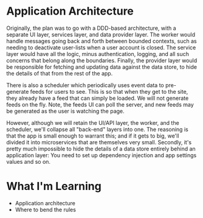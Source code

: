 # Application Architecture
Originally, the plan was to go with a DDD-based architecture,
with a separate UI layer, services layer, and data provider layer.
The worker would handle messages going back and forth between
bounded contexts, such as needing to deactivate user-lists when
a user account is closed. The service layer would have all the logic,
minus authentication, logging, and all such concerns that belong
along the boundaries. Finally, the provider layer would be
responsible for fetching and updating data against the data store,
to hide the details of that from the rest of the app.  

There is also a scheduler which periodically uses event data to 
pre-generate feeds for users to see. This is so that when they get to
the site, they already have a feed that can simply be loaded. We will
not generate feeds on the fly. Note, the feeds UI can poll the server,
and new feeds may be generated as the user is watching the page.  

However, although we will retain the UI/API layer, the worker, and the
scheduler, we'll collapse all "back-end" layers into one. The reasoning
is that the app is small enough to warrant this; and if it gets to
big, we'll divided it into microservices that are themselves very small.
Secondly, it's pretty much impossible to hide the details of a data store
entirely behind an application layer: You need to set up dependency injection
and app settings values and so on.

# What I'm Learning
- Application architecture
- Where to bend the rules

